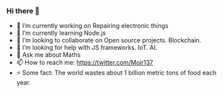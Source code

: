 ### Hi there 👋



- 🔭 I’m currently working on Repairing electronic things
- 🌱 I’m currently learning Node.js
- 👯 I’m looking to collaborate on Open source projects. Blockchain. 
- 🤔 I’m looking for help with JS frameworks. IoT. AI.
- 💬 Ask me about Maths
- 📫 How to reach me: https://twitter.com/Moir137
- ⚡ Some fact: The world wastes about 1 billion metric tons of food each year.


<!--
**Pascalrender/pascalrender** is a ✨ _special_ ✨ repository because its `README.md` (this file) appears on your GitHub profile.

Here are some ideas to get you started:

- 🔭 I’m currently working on ...
- 🌱 I’m currently learning ...
- 👯 I’m looking to collaborate on ...
- 🤔 I’m looking for help with ...
- 💬 Ask me about ...
- 📫 How to reach me: ...
- 😄 Pronouns: ...
- ⚡ Fun fact: ...
-->
